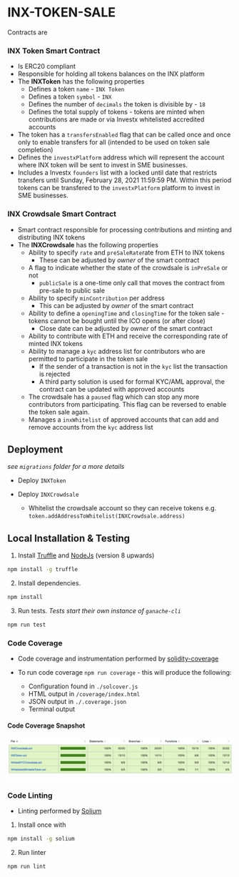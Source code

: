 # INX-TOKEN-SALE

Contracts are 

### INX Token Smart Contract

* Is ERC20 compliant
* Responsible for holding all tokens balances on the INX platform
* The **INXToken** has the following properties
  * Defines a token `name` - `INX Token`
  * Defines a token `symbol` - `INX`
  * Defines the number of `decimals` the token is divisible by - `18`
  * Defines the total supply of tokens - tokens are minted when contributions are made or via Investx whitelisted accredited accounts
* The token has a `transfersEnabled` flag that can be called once and once only to enable transfers for all (intended to be used on token sale completion)
* Defines the `investxPlatform` address which will represent the account where INX token will be sent to invest in SME businesses.
* Includes a Investx `founders` list with a locked until date that restricts transfers until Sunday, February 28, 2021 11:59:59 PM. Within this period tokens can be transfered to the `investxPlatform` platform to invest in SME businesses. 

### INX Crowdsale Smart Contract

* Smart contract responsible for processing contributions and minting and distributing INX tokens
* The **INXCrowdsale** has the following properties
  * Ability to specify `rate` and `preSaleRate`rate from ETH to INX tokens
    * These can be adjusted by _owner_ of the smart contract
  * A flag to indicate whether the state of the crowdsale is `inPreSale` or not
    * `publicSale` is a one-time only call that moves the contract from pre-sale to public sale  
  * Ability to specify `minContribution` per address
    * This can be adjusted by _owner_ of the smart contract
  * Ability to define a `openingTime` and `closingTime` for the token sale - tokens cannot be bought until the ICO opens (or after close)
    * Close date can be adjusted by _owner_ of the smart contract
  * Ability to contribute with ETH and receive the corresponding rate of minted INX tokens
  * Ability to manage a `kyc` address list for contributors who are permitted to participate in the token sale
    * If the sender of a transaction is not in the `kyc` list the transaction is rejected
    * A third party solution is used for formal KYC/AML approval, the contract can be updated with approved accounts
  * The crowdsale has a `paused` flag which can stop any more contributors from participating. This flag can be reversed to enable the token sale again.
  * Manages a `inxWhitelist` of approved accounts that can add and remove accounts from the `kyc` address list

## Deployment

_see `migrations` folder for a more details_

* Deploy `INXToken`

* Deploy `INXCrowdsale`
  * Whitelist the crowdsale account so they can receive tokens e.g. `token.addAddressToWhitelist(INXCrowdsale.address)`
 

## Local Installation & Testing

1. Install [Truffle](http://truffleframework.com) and [NodeJs](https://nodejs.org/en/) (version 8 upwards)
```bash
npm install -g truffle
```
	
2. Install dependencies.
```bash
npm install
```

3. Run tests. *Tests start their own instance of `ganache-cli`*
```bash
npm run test
```

### Code Coverage

* Code coverage and instrumentation performed by [solidity-coverage](https://github.com/sc-forks/solidity-coverage)

* To run code coverage `npm run coverage` - this will produce the following:
  * Configuration found in `./solcover.js`
  * HTML output in `/coverage/index.html`
  * JSON output in `./.coverage.json`
  * Terminal output
  
#### Code Coverage Snapshot

![](./snapshots/code_report.png)  
 
### Code Linting
 
* Linting performed by [Solium](https://www.npmjs.com/package/solium)

1. Install once with
```bash
npm install -g solium
```

2. Run linter
```bash
npm run lint
```
 



